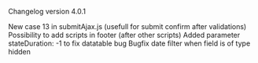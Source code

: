 Changelog version 4.0.1
 
New case 13 in submitAjax.js (usefull for submit confirm after validations)
Possibility to add scripts in footer (after other scripts)
Added parameter stateDuration: -1 to fix datatable bug
Bugfix date filter when field is of type hidden
